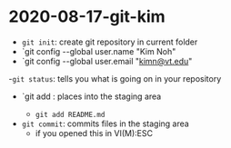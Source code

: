 # 2020-08-17-git-kim

- `git init`: create git repository in current folder
- `git config --global user.name "Kim Noh"
- `git config --global user.email "kimn@vt.edu" 

-`git status`: tells you what is going on in your repository
- `git add <FILE> : places <FILE> into the staging area
    - `git add README.md`
- `git commit`: commits files in the staging area
   - if you opened this in VI(M):ESC	
